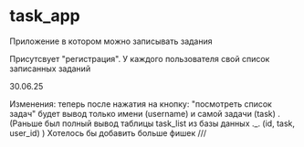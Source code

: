 # task_app
Приложение в котором можно записывать задания

Присутсвует "регистрация". У каждого пользователя свой список записанных заданий

30.06.25 
 
Изменения: теперь после нажатия на кнопку: "посмотреть список задач" будет вывод только имени (username) и самой задачи (task) . (Раньше был полный вывод таблицы task_list из базы данных ._. (id, task, user_id) )
Хотелось бы добавить больше фишек
///
